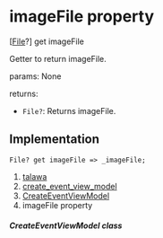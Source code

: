 
<div>

# imageFile property

</div>



[[File](https://api.flutter.dev/flutter/dart-io/File-class.html)?]
get imageFile



Getter to return imageFile.

params: None

returns:

-   `File?`: Returns imageFile.



## Implementation

``` language-dart
File? get imageFile => _imageFile;
```








1.  [talawa](../../index.html)
2.  [create_event_view_model](../../view_model_after_auth_view_models_event_view_models_create_event_view_model/)
3.  [CreateEventViewModel](../../view_model_after_auth_view_models_event_view_models_create_event_view_model/CreateEventViewModel-class.html)
4.  imageFile property

##### CreateEventViewModel class







